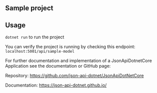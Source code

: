 ## Sample project

## Usage

`dotnet run` to run the project

You can verify the project is running by checking this endpoint:
`localhost:5001/api/sample-model`

For further documentation and implementation of a JsonApiDotnetCore Application see the documentation or GitHub page:

Repository: https://github.com/json-api-dotnet/JsonApiDotNetCore

Documentation: https://json-api-dotnet.github.io/
